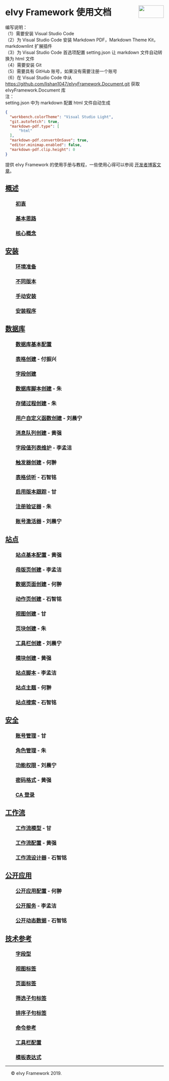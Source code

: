 # <div style="height:40px"><div style="float:left">eIvy Framework 使用文档</div> <div style="float:right"><img width="80" height="40" src="Logo.png"></img></div></div>

编写说明：  
（1）需要安装 Visual Studio Code  
（2）为 Visual Studio Code 安装 Markdown PDF，Markdown Theme Kit，markdownlint 扩展插件  
（3）为 Visual Studio Code 首选项配置 setting.json 让 markdown 文件自动转换为 html 文件  
（4）需要安装 Git  
（5）需要具有 GitHub 账号，如果没有需要注册一个账号  
（6）在 Visual Studio Code 中从 https://github.com/lishan1047/eIvyFramework.Document.git 获取 eIvyFramework.Document 库  
注：  
  setting.json 中为 markdown 配置 html 文件自动生成  
  ```json
  {
    "workbench.colorTheme": "Visual Studio Light",
    "git.autofetch": true,
    "markdown-pdf.type": [
        "html"
    ],
    "markdown-pdf.convertOnSave": true,
    "editor.minimap.enabled": false,
    "markdown-pdf.clip.height": 0
  }
  ```

提供 eIvy Framework 的使用手册与教程，一些使用心得可以参阅 [开发者博客文章](Blog/Index.html)。

## [概述](Chapter01/Index.html)

### &emsp;&emsp;[初衷](Chapter01/Idea.html)

### &emsp;&emsp;[基本思路](Chapter01/BasicSolution.html)

### &emsp;&emsp;[核心概念](Chapter01/CoreConcepts.html)  

## [安装](Chapter02/Index.html)

### &emsp;&emsp;[环境准备](Chapter02/Prepare.html)

### &emsp;&emsp;[不同版本](Chapter02/Version.html)

### &emsp;&emsp;[手动安装](Chapter02/SetupByMannul.html)

### &emsp;&emsp;[安装程序](Chapter02/SetupAuto.html)

## [数据库](Chapter03/Index.html)

### &emsp;&emsp;[数据库基本配置](Chapter03/DatabaseConfig.html)

### &emsp;&emsp;[表格创建](Chapter03/Sec02.html) - 付振兴

### &emsp;&emsp;[字段创建](Chapter03/Sec03.html)  

### &emsp;&emsp;[数据库脚本创建](Chapter03/SqlScript.html) - 朱

### &emsp;&emsp;[存储过程创建](Chapter03/Sec05.html) - 朱

### &emsp;&emsp;[用户自定义函数创建](Chapter03/Sec06.html) - 刘晨宁

### &emsp;&emsp;[消息队列创建](Chapter03/Sec07.html) - 黄强

### &emsp;&emsp;[字段值列表维护](Chapter03/Sec08.html) - 李孟洁

### &emsp;&emsp;[触发器创建](Chapter03/Sec09.html) - 何翀

### &emsp;&emsp;[表格侦听](Chapter03/Sec10.html) - 石智铭

### &emsp;&emsp;[启用版本跟踪](Chapter03/Sec11.html) - 甘

### &emsp;&emsp;[注册验证器](Sec12.html) - 朱

### &emsp;&emsp;[账号激活器](Sec13.html) - 刘晨宁

## [站点](Chapter04/Index.html)

### &emsp;&emsp;[站点基本配置](Chapter04/Sec01.html) - 黄强

### &emsp;&emsp;[母版页创建](Chapter04/Sec02.html) - 李孟洁

### &emsp;&emsp;[数据页面创建](Chapter04/Sec03.html) - 何翀

### &emsp;&emsp;[动作页创建](Chapter04/Sec04.html) - 石智铭

### &emsp;&emsp;[视图创建](Chapter04/Sec05.html) - 甘

### &emsp;&emsp;[页块创建](Chapter04/Sec06.html) - 朱

### &emsp;&emsp;[工具栏创建](Chapter04/Sec07.html) - 刘晨宁

### &emsp;&emsp;[模块创建](Chapter04/Sec08.html) - 黄强

### &emsp;&emsp;[站点脚本](Chapter04/Sec09.html) - 李孟洁

### &emsp;&emsp;[站点主题](Chapter04/Sec10.html) - 何翀

### &emsp;&emsp;[站点搜索](Chapter04/Sec11.html) - 石智铭

## [安全](Chapter05/Index.html)

### &emsp;&emsp;[账号管理](Chapter05/Sec01.html) - 甘

### &emsp;&emsp;[角色管理](Chapter05/Sec02.html) - 朱

### &emsp;&emsp;[功能权限](Chapter05/Sec03.html) - 刘晨宁

### &emsp;&emsp;[密码格式](Chapter05/Sec04.html) - 黄强

### &emsp;&emsp;[CA 登录](Chapter05/Sec05.html)

## [工作流](Chapter06/Index.html)

### &emsp;&emsp;[工作流模型](Chapter06/Model.html) - 甘

### &emsp;&emsp;[工作流配置](Chapter06/Config.html) - 黄强

### &emsp;&emsp;[工作流设计器](Chapter6/Designer.html) - 石智铭

## [公开应用](Chapter07/Index.html)

### &emsp;&emsp;[公开应用配置](Chapter07/Config.html) - 何翀

### &emsp;&emsp;[公开服务](Chapter07/Service.html) - 李孟洁

### &emsp;&emsp;[公开动态数据](Chapter07/DynamicData.html) - 石智铭

## [技术参考](Chapter10/Index.html)

### &emsp;&emsp;[字段型](Chapter10/FieldForm.html)

### &emsp;&emsp;[视图标签](Chapter10/Sec02.html)

### &emsp;&emsp;[页面标签](Chapter10/Page.html)

### &emsp;&emsp;[筛选子句标签](Chapter10/Sec04.html)

### &emsp;&emsp;[排序子句标签](Chapter10/Sec05.html)

### &emsp;&emsp;[命令参考](Chapter10/Sec06.html)

### &emsp;&emsp;[工具栏配置](Chapter10/Sec07.html)

### &emsp;&emsp;[模板表达式](Chapter10/Expression.html)

---
&emsp; &copy; eIvy Framework 2019.
